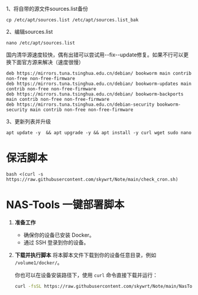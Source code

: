 1、将自带的源文件sources.list备份
```
cp /etc/apt/sources.list /etc/apt/sources.list_bak
```

2、编辑sources.list
```
nano /etc/apt/sources.list
```

国内清华源速度较快，偶有出错可以尝试用--fix--update修复。如果不行可以更换下面官方源来解决（速度很慢）
```
deb https://mirrors.tuna.tsinghua.edu.cn/debian/ bookworm main contrib non-free non-free-firmware
deb https://mirrors.tuna.tsinghua.edu.cn/debian/ bookworm-updates main contrib non-free non-free-firmware
deb https://mirrors.tuna.tsinghua.edu.cn/debian/ bookworm-backports main contrib non-free non-free-firmware
deb https://mirrors.tuna.tsinghua.edu.cn/debian-security bookworm-security main contrib non-free non-free-firmware
```

3、更新列表并升级
```
apt update -y  && apt upgrade -y && apt install -y curl wget sudo nano
```

# 保活脚本
```
bash <(curl -s https://raw.githubusercontent.com/skywrt/Note/main/check_cron.sh)
```
# NAS-Tools 一键部署脚本

1.  **准备工作**
    * 确保你的设备已安装 Docker。
    * 通过 SSH 登录到你的设备。

2.  **下载并执行脚本**
    将本脚本文件下载到你的设备任意目录，例如 `/volume1/docker/`。
    
    你也可以在设备安装路径下，使用 `curl` 命令直接下载并运行：

    ```bash
    curl -fsSL https://raw.githubusercontent.com/skywrt/Note/main/NasTool.sh -o NasTool.sh && chmod +x NasTool.sh && ./NasTool.sh

    ```

